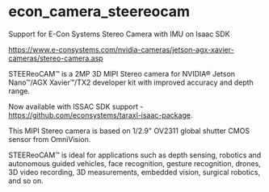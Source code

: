 # econ_camera_steereocam
Support for E-Con Systems Stereo Camera with IMU on Isaac SDK

https://www.e-consystems.com/nvidia-cameras/jetson-agx-xavier-cameras/stereo-camera.asp


STEEReoCAM™ is a 2MP 3D MIPI Stereo camera for NVIDIA® Jetson Nano™/AGX Xavier™/TX2 developer kit with improved accuracy and depth range. 

Now available with ISSAC SDK support - https://github.com/econsystems/taraxl-isaac-package. 

This MIPI Stereo camera is based on 1/2.9" OV2311 global shutter CMOS sensor from OmniVision. 

STEEReoCAM™ is ideal for applications such as depth sensing, robotics and autonomous guided vehicles, face recognition, gesture recognition, drones, 3D video recording, 3D measurements, embedded vision, surgical robotics, and so on.



